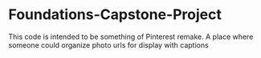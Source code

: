 # Foundations-Capstone-Project
This code is intended to be something of Pinterest remake. A place where someone could organize photo urls for display with captions
